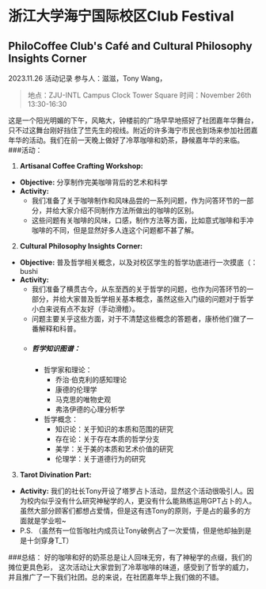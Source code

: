 浙江大学海宁国际校区Club Festival
===
PhiloCoffee Club's Café and Cultural Philosophy Insights Corner
---
2023.11.26 活动记录
参与人：滋滋，Tony Wang，
>地点：ZJU-INTL Campus Clock Tower Square
>时间：November 26th 13:30-16:30
>
这是一个阳光明媚的下午，风略大，钟楼前的广场早早地搭好了社团嘉年华舞台，只不过这舞台刚好挡住了竺先生的视线。附近的许多海宁市民也到场来参加社团嘉年华的活动。我们在前一天晚上做好了冷萃咖啡和奶茶，静候嘉年华的来临。
###活动：
1. **Artisanal Coffee Crafting Workshop:**
- **Objective:** 分享制作完美咖啡背后的艺术和科学
- **Activity:** 
  - 我们准备了关于咖啡制作和风味品尝的一系列问题，作为问答环节的一部分，并给大家介绍不同制作方法所做出的咖啡的区别。
  - 这些问题有关咖啡的风味，口感，制作方法等方面，比如意式咖啡和手冲咖啡的不同，但是显然好多人连这个问题都不甚了解。


2. **Cultural Philosophy Insights Corner:**
- **Objective:** 普及哲学相关概念，以及对校区学生的哲学功底进行一次摸底（：bushi
- **Activity:** 
  - 我们准备了横贯古今，从东至西的关于哲学的问题，也作为问答环节的一部分，并给大家普及哲学相关基本概念，虽然这些入门级的问题对于哲学小白来说有点不友好（手动滑稽）。
  - 问题主要关乎这些方面，对于不清楚这些概念的答题者，康桥他们做了一番解释和科普。
  - ##### 哲学知识图谱：
    - 哲学家和理论：
      - 乔治·伯克利的感知理论
      - 康德的伦理学
      - 马克思的唯物史观
      - 弗洛伊德的心理分析学
    - 哲学概念：
      - 知识论：关于知识的本质和范围的研究
      - 存在论：关于存在本质的哲学分支
      - 美学：关于美的本质和艺术价值的研究
      - 伦理学：关于道德行为的研究



3. **Tarot Divination Part:**
- **Activity:** 我们的社长Tony开设了塔罗占卜活动，显然这个活动很吸引人。因为校内似乎没有什么研究神秘学的人，更没有什么能熟练运用GPT占卜的人。虽然大部分顾客们都想占爱情，但是这有违Tony的原则，于是占的最多的方面就是学业啦~
- P.S. （虽然有一位哲咖社内成员让Tony破例占了一次爱情，但是他却抽到是是十剑穿身T_T）




###总结：
好的咖啡和好的奶茶总是让人回味无穷，有了神秘学的点缀，我们的摊位更具色彩，
这次活动让大家尝到了冷萃咖啡的味道，感受到了哲学的威力，并且推广了一下我们社团。总的来说，在社团嘉年华上我们做的不错。


